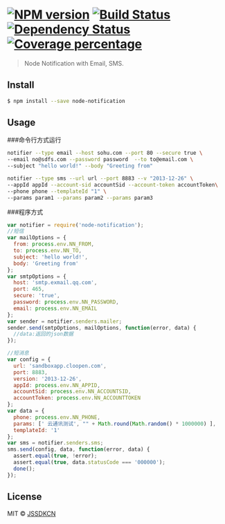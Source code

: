 #  [![NPM version][npm-image]][npm-url] [![Build Status][travis-image]][travis-url] [![Dependency Status][daviddm-image]][daviddm-url] [![Coverage percentage][coveralls-image]][coveralls-url]

> Node Notification with Email, SMS.


## Install

```sh
$ npm install --save node-notification
```


## Usage


###命令行方式运行

```sh
notifier --type email --host sohu.com --port 80 --secure true \
--email no@sdfs.com --password password  --to to@email.com \
--subject "hello world!" --body "Greeting from"
```

```sh
notifier --type sms --url url --port 8883 --v "2013-12-26" \
--appId appId --account-sid accountSid --account-token accountToken\
--phone phone --templateId "1" \
--params param1 --params param2 --params param3
```


###程序方式
```js
var notifier = require('node-notification');
//短信
var mailOptions = {
  from: process.env.NN_FROM,
  to: process.env.NN_TO,
  subject: 'hello world!',
  body: 'Greeting from'
};
var smtpOptions = {
  host: 'smtp.exmail.qq.com',
  port: 465,
  secure: 'true',
  password: process.env.NN_PASSWORD,
  email: process.env.NN_EMAIL
};
var sender = notifier.senders.mailer;
sender.send(smtpOptions, mailOptions, function(error, data) {
  //data:返回的json数据
});

//短消息    
var config = {
  url: 'sandboxapp.cloopen.com',
  port: 8883,
  version: '2013-12-26',
  appId: process.env.NN_APPID,
  accountSid: process.env.NN_ACCOUNTSID,
  accountToken: process.env.NN_ACCOUNTTOKEN
};
var data = {
  phone: process.env.NN_PHONE,
  params: [' 云通讯测试', "" + Math.round(Math.random() * 1000000) ],
  templateId: '1'
};
var sms = notifier.senders.sms;
sms.send(config, data, function(error, data) {
  assert.equal(true, !error);
  assert.equal(true, data.statusCode === '000000');
  done();
});
```

## License

MIT © [JSSDKCN](blog.3gcnbeta.com)


[npm-image]: https://badge.fury.io/js/node-notification.svg
[npm-url]: https://npmjs.org/package/node-notification
[travis-image]: https://travis-ci.org/JSSDKCN/node-notification.svg?branch=master
[travis-url]: https://travis-ci.org/JSSDKCN/node-notification
[daviddm-image]: https://david-dm.org/JSSDKCN/node-notification.svg?theme=shields.io
[daviddm-url]: https://david-dm.org/JSSDKCN/node-notification
[coveralls-image]: https://coveralls.io/repos/JSSDKCN/node-notification/badge.svg?branch=master&service=github
[coveralls-url]: https://coveralls.io/github/JSSDKCN/node-notification?branch=master
